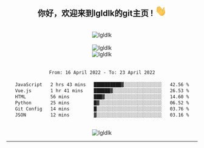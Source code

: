 <div align="center">
<h2> 你好，欢迎来到lgldlk的git主页 ! <img src="https://github.com/lgldlk/lgldlk/blob/main/gifs/Hi.gif" width="30px"></h2>
</div>

<div align="center">
 </br>
 <img src="http://aiitapp.cn:8091/?color=rgba(37,144,118,1)&shadowColor=rgba(12,16,20,1)&fontSize=120&&shadowOffsetX=9&shadowOffsetY=11" height="26px" alt="lgldlk" />
 </br>

   </br>
 <img src="https://github-readme-stats.vercel.app/api?username=lgldlk&show_icons=true&theme=gotham&locale=cn" alt="lgldlk" />
 

</br>

<img  src="http://github-readme-stats.vercel.app/api/top-langs/?username=lgldlk&show_icons=true&theme=gotham&locale=cn&layout=compact" alt="lgldlk"/>  
</br>
</br>

<!--START_SECTION:waka-->

```text
From: 16 April 2022 - To: 23 April 2022

JavaScript   2 hrs 43 mins   ██████████▓░░░░░░░░░░░░░░   42.56 %
Vue.js       1 hr 41 mins    ██████▓░░░░░░░░░░░░░░░░░░   26.53 %
HTML         56 mins         ███▓░░░░░░░░░░░░░░░░░░░░░   14.60 %
Python       25 mins         █▓░░░░░░░░░░░░░░░░░░░░░░░   06.52 %
Git Config   14 mins         █░░░░░░░░░░░░░░░░░░░░░░░░   03.76 %
JSON         12 mins         ▓░░░░░░░░░░░░░░░░░░░░░░░░   03.16 %
```

<!--END_SECTION:waka-->

 </br>
  <img src="https://visitor-badge.glitch.me/badge?page_id=lgldlk" alt="lgldlk" />

---

 

